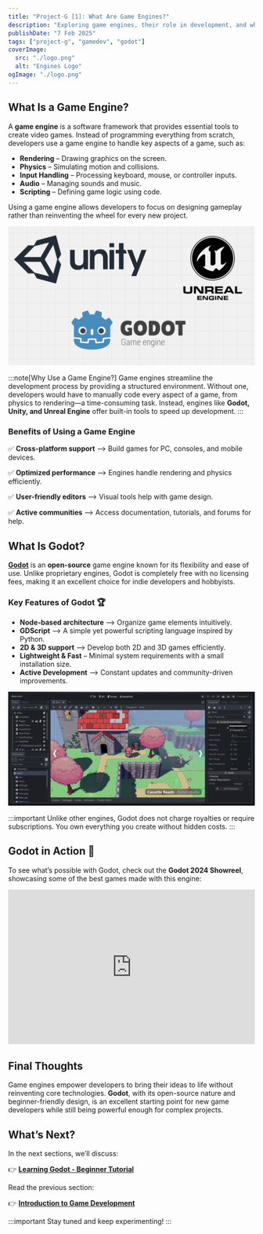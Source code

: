 ```yaml
---
title: "Project-G [1]: What Are Game Engines?"
description: "Exploring game engines, their role in development, and why Godot is a great choice."
publishDate: "7 Feb 2025"
tags: ["project-g", "gamedev", "godot"]
coverImage:
  src: "./logo.png"
  alt: "Engines Logo"
ogImage: "./logo.png"
---
```


## What Is a Game Engine?

A **game engine** is a software framework that provides essential tools to create video games. Instead of programming everything from scratch, developers use a game engine to handle key aspects of a game, such as:

- **Rendering** – Drawing graphics on the screen.
- **Physics** – Simulating motion and collisions.
- **Input Handling** – Processing keyboard, mouse, or controller inputs.
- **Audio** – Managing sounds and music.
- **Scripting** – Defining game logic using code.

Using a game engine allows developers to focus on designing gameplay rather than reinventing the wheel for every new project.

![1](./1.png)

:::note[Why Use a Game Engine?]
Game engines streamline the development process by providing a structured environment. Without one, developers would have to manually code every aspect of a game, from physics to rendering—a time-consuming task. Instead, engines like **Godot, Unity, and Unreal Engine** offer built-in tools to speed up development.
:::

### Benefits of Using a Game Engine

✅ **Cross-platform support** –> Build games for PC, consoles, and mobile devices.

✅ **Optimized performance** –> Engines handle rendering and physics efficiently.

✅ **User-friendly editors** –> Visual tools help with game design.

✅ **Active communities** –> Access documentation, tutorials, and forums for help.

## What Is Godot?

[**Godot**](https://godotengine.org/) is an **open-source** game engine known for its flexibility and ease of use. Unlike proprietary engines, Godot is completely free with no licensing fees, making it an excellent choice for indie developers and hobbyists.

### Key Features of Godot 🏆

- **Node-based architecture** –> Organize game elements intuitively.
- **GDScript** –> A simple yet powerful scripting language inspired by Python.
- **2D & 3D support** –> Develop both 2D and 3D games efficiently.
- **Lightweight & Fast** – Minimal system requirements with a small installation size.
- **Active Development** –> Constant updates and community-driven improvements.

![2](./2.png)

:::important
Unlike other engines, Godot does not charge royalties or require subscriptions. You own everything you create without hidden costs.
:::

## Godot in Action 🎥

To see what’s possible with Godot, check out the **Godot 2024 Showreel**, showcasing some of the best games made with this engine:

<iframe 
    src="https://www.youtube.com/embed/n1Lon_Q2T18" 
    title="Godot 2024 Showreel" 
    frameborder="0" 
    allow="accelerometer; autoplay; clipboard-write; encrypted-media; gyroscope; picture-in-picture" 
    allowfullscreen 
    width="100%" 
    height="315">
</iframe>

## Final Thoughts

Game engines empower developers to bring their ideas to life without reinventing core technologies. **Godot**, with its open-source nature and beginner-friendly design, is an excellent starting point for new game developers while still being powerful enough for complex projects.

## What’s Next?

In the next sections, we’ll discuss:

👉 [**Learning Godot - Beginner Tutorial**](https://artecs.org/posts/godot-intro)

Read the previous section:

👉 [**Introduction to Game Development**](https://www.artecs.org/posts/game-dev-intro/)

:::important
Stay tuned and keep experimenting!
:::
